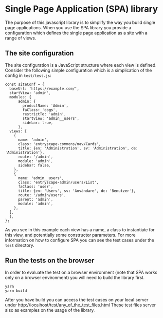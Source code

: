 # Single Page Application (SPA) library

The purpose of this javascript library is to simplify the way you build single page applications.
When you use the SPA library you provide a configuration which defines the single page application as a site with
a range of views.

## The site configuration
The site configuration is a JavaScript structure where each view is defined. 
Consider the following simple configuration which is a simplication of the config in ```test/test.js```:
```
const siteConf = {
  baseUrl: 'https://example.com/',
  startView: 'admin',
  modules: {
      admin: {
        productName: 'Admin',
        faClass: 'cogs',
        restrictTo: 'admin',
        startView: 'admin__users',
        sidebar: true,
      },
  views: [
    {
      name: 'admin',
      class: 'entryscape-commons/nav/Cards',
      title: {en: 'Administration', sv: 'Administration', de: 'Administration'},
      route: '/admin',
      module: 'admin',
      sidebar: false,
    },
    {
      name: 'admin__users',
      class: 'entryscape-admin/users/List',
      faClass: 'user',
      title: {en: 'Users', sv: 'Användare', de: 'Benutzer'},
      route: '/admin/users',
      parent: 'admin',
      module: 'admin',
    },
  ],
  },
};
```
As you see in this example each view has a name, a class to instantiate for this view, and potentially some constructor parameters.
For more information on how to configure SPA you can see the test cases under the ```test``` directory. 

## Run the tests on the browser

In order to evaluate the test on a browser environment (note that SPA works only on a browser environment) you will need to build
the library first. 

```
yarn 
yarn build
```

After you have build you can access the test cases on your local server under http://localhost/test/any_of_the_test_files.html
These test files server also as examples on the usage of the library.
